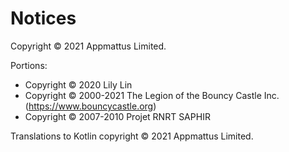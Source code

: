 # Notices

Copyright &copy; 2021 Appmattus Limited.

Portions:

- Copyright &copy; 2020 Lily Lin
- Copyright &copy; 2000-2021 The Legion of the Bouncy Castle Inc. (https://www.bouncycastle.org)
- Copyright &copy; 2007-2010  Projet RNRT SAPHIR

Translations to Kotlin copyright &copy; 2021 Appmattus Limited.
